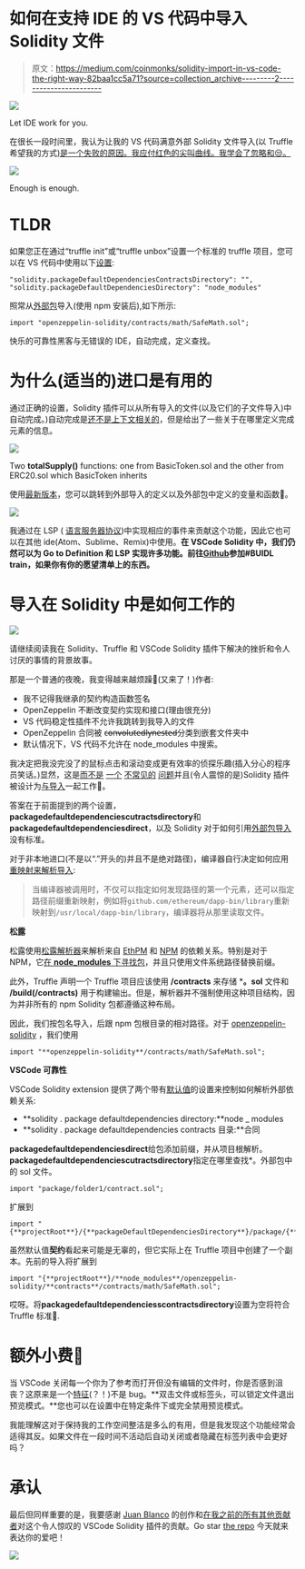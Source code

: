 # 如何在支持 IDE 的 VS 代码中导入 Solidity 文件

> 原文：<https://medium.com/coinmonks/solidity-import-in-vs-code-the-right-way-82baa1cc5a71?source=collection_archive---------2----------------------->

![](img/bf89a824a591c2f0d1135834193a4c4e.png)

Let IDE work for you.

在很长一段时间里，我认为让我的 VS 代码满意外部 Solidity 文件导入(以 Truffle 希望我的方式[)是一个失败的原因。我应付红色的尖叫曲线。我学会了忽略和😒。](https://truffleframework.com/docs/getting_started/packages-npm#within-your-contracts)

![](img/30ead6eb0717ea588f62b73825fa0d25.png)

Enough is enough.

# TLDR

如果您正在通过“truffle init”或“truffle unbox”设置一个标准的 truffle 项目，您可以在 VS 代码中使用以下[设置](https://code.visualstudio.com/docs/getstarted/settings):

```
"solidity.packageDefaultDependenciesContractsDirectory": "",
"solidity.packageDefaultDependenciesDirectory": "node_modules"
```

照常从[外部包](https://truffleframework.com/docs/getting_started/compile#importing-contracts-from-an-external-package)导入(使用 npm 安装后),如下所示:

```
import "openzeppelin-solidity/contracts/math/SafeMath.sol";
```

快乐的可靠性黑客与无错误的 IDE，自动完成，定义查找。

# 为什么(适当的)进口是有用的

通过正确的设置，Solidity 插件可以从所有导入的文件(以及它们的子文件导入)中自动完成。)自动完成是[还不是上下文相关的](https://github.com/juanfranblanco/vscode-solidity/issues/58)，但是给出了一些关于在哪里定义完成元素的信息。

![](img/4a6d83f36be32445227979f88eadf250.png)

Two **totalSupply()** functions: one from BasicToken.sol and the other from ERC20.sol which BasicToken inherits

使用[最新版本](https://github.com/juanfranblanco/vscode-solidity/pull/80#event-1711277730)，您可以跳转到外部导入的定义以及外部包中定义的变量和函数🎉。

![](img/7f6f2a3a9a644e7307b923213f15ad55.png)

我通过在 LSP ( [语言服务器协议](https://code.visualstudio.com/docs/extensionAPI/language-support#_show-definitions-of-a-symbol))中实现相应的事件来贡献这个功能，因此它也可以在其他 ide(Atom、Sublime、Remix)中使用。**在 VSCode Solidity 中，我们仍然可以为 Go to Definition 和 LSP 实现许多功能。前往**[**Github**](https://github.com/juanfranblanco/vscode-solidity/)**参加#BUIDL train，如果你有你的愿望清单上的东西。**

# 导入在 Solidity 中是如何工作的

![](img/79bdfa0f46b77c0327dcf4ade232b5b1.png)

请继续阅读我在 Solidity、Truffle 和 VSCode Solidity 插件下解决的挫折和令人讨厌的事情的背景故事。

那是一个普通的夜晚，我变得越来越烦躁🤬(又来了！)作者:

*   我不记得我继承的契约构造函数签名
*   OpenZeppelin 不断改变契约实现和接口(理由很充分)
*   VS 代码稳定性插件不允许我跳转到我导入的文件
*   OpenZeppelin 合同被 c̶o̶n̶v̶o̶l̶u̶t̶e̶d̶l̶y̶̶n̶e̶s̶t̶e̶d̶分类到嵌套文件夹中
*   默认情况下，VS 代码不允许在 node_modules 中搜索。

我决定把我没完没了的鼠标点击和滚动变成更有效率的侦探乐趣(插入分心的程序员笑话。)显然，这是[而不是](https://github.com/juanfranblanco/vscode-solidity/issues/70) [一个](https://github.com/juanfranblanco/vscode-solidity/issues/31) [不常见的](https://github.com/juanfranblanco/vscode-solidity/issues/54) [问题](https://github.com/juanfranblanco/vscode-solidity/issues/78)并且(令人震惊的是)Solidity 插件被设计为[与导入](https://github.com/juanfranblanco/vscode-solidity#solidity-support-for-visual-studio-code)一起工作🤔。

答案在于前面提到的两个设置，**packagedefaultdependenciescutractsdirectory**和**packagedefaultdependenciesdirect**，以及 Solidity 对于如何引用[外部包导入](http://solidity.readthedocs.io/en/develop/layout-of-source-files.html?#importing-other-source-files)没有标准。

对于非本地进口(不是以“.”开头的)并且不是绝对路径)，编译器自行决定如何应用[重映射来解析导入](http://solidity.readthedocs.io/en/develop/layout-of-source-files.html?#use-in-actual-compilers):

> 当编译器被调用时，不仅可以指定如何发现路径的第一个元素，还可以指定路径前缀重新映射，例如将`github.com/ethereum/dapp-bin/library`重新映射到`/usr/local/dapp-bin/library`，编译器将从那里读取文件。

**松露**

松露使用[松露解析器](https://github.com/trufflesuite/truffle/tree/7205c9e91c8c3de4996cf9eb679446d5c0b2810e/packages/truffle-resolver)来解析来自 [EthPM](https://truffleframework.com/docs/getting_started/packages-ethpm) 和 [NPM](https://truffleframework.com/docs/getting_started/packages-npm) 的依赖关系。特别是对于 NPM，它[在 **node_modules** 下寻找包](https://github.com/trufflesuite/truffle/blob/c603524f3036f8d3d19641ca774b1133a5142a6e/packages/truffle-resolver/npm.js#L34)，并且只使用文件系统路径替换前缀。

此外，Truffle 声明一个 Truffle 项目应该使用 **/contracts** 来存储 ***。sol** 文件和 **/build(/contracts)** 用于构建输出。但是，解析器并不强制使用这种项目结构，因为并非所有的 npm Solidity 包都遵循这种布局。

因此，我们按包名导入，后跟 npm 包根目录的相对路径。对于 [openzeppelin-solidity](https://github.com/OpenZeppelin/openzeppelin-solidity/tree/master/contracts) ，我们使用

```
import "**openzeppelin-solidity**/contracts/math/SafeMath.sol";
```

**VSCode 可靠性**

VSCode Solidity extension 提供了两个带有[默认值](https://github.com/juanfranblanco/vscode-solidity/blob/9fc69464314b3f07c02aee3473464608ebba3848/package.json#L143)的设置来控制如何解析外部依赖关系:

*   **solidity . package defaultdependencies directory:**node _ modules
*   **solidity . package defaultdependencies contracts 目录:**合同

**packagedefaultdependenciesdirect**给包添加前缀，并从项目根解析。**packagedefaultdependenciescutractsdirectory**指定在哪里查找*。外部包中的 sol 文件。

```
import "package/folder1/contract.sol";
```

扩展到

```
import "{**projectRoot**}/{**packageDefaultDependenciesDirectory**}/package/{**packageDefaultDependenciesContractsDirectory**}/folder1/contract.sol";
```

虽然默认值**契约**看起来可能是无辜的，但它实际上在 Truffle 项目中创建了一个副本。先前的导入将扩展到

```
import "{**projectRoot**}/**node_modules**/openzeppelin-solidity/**contracts**/contracts/math/SafeMath.sol";
```

哎呀。将**packagedefaultdependenciesscontractsdirectory**设置为空将符合 Truffle 标准🧐.

# 额外小费🤫

当 VSCode 关闭每一个你为了参考而打开但没有编辑的文件时，你是否感到沮丧？这原来是一个[特征](https://code.visualstudio.com/docs/getstarted/userinterface#_preview-mode)(？！)不是 bug。**双击文件或标签头，可以锁定文件退出预览模式。**您也可以在设置中在特定条件下或完全禁用预览模式。

我能理解这对于保持我的工作空间整洁是多么的有用，但是我发现这个功能经常会适得其反。如果文件在一段时间不活动后自动关闭或者隐藏在标签列表中会更好吗？

# 承认

最后但同样重要的是，我要感谢 [Juan Blanco](https://medium.com/u/f35d0f682616?source=post_page-----82baa1cc5a71--------------------------------) 的创作和[在我之前的所有其他贡献者](https://github.com/juanfranblanco/vscode-solidity#credits)对这个令人惊叹的 VSCode Solidity 插件的贡献。Go star [the repo](https://github.com/juanfranblanco/vscode-solidity) 今天就来表达你的爱吧！

[![](img/e7b1dbc6a532a697c6844fdf0f0bbd30.png)](https://cryptofi.co)
